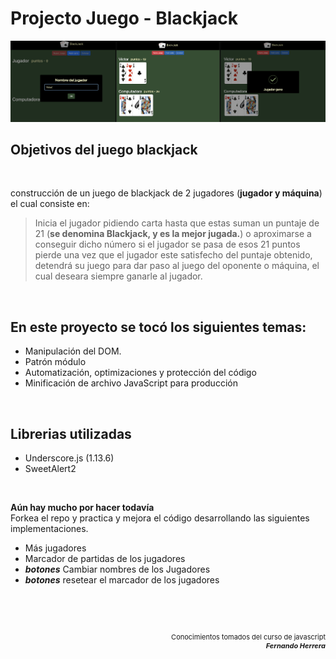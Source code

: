 # Projecto Juego  - Blackjack 


  ![](/assets/image/CapturaimageBlackjack.png)


## Objetivos del juego blackjack

<br>

construcción de un juego de blackjack de 2 jugadores (**jugador y máquina**) el cual consiste en:

> Inicia el jugador pidiendo carta hasta que estas suman un puntaje de 21 (**se denomina Blackjack, y es la mejor jugada.**) o aproximarse a conseguir dicho número si el jugador se pasa de esos 21 puntos pierde una vez que el jugador este satisfecho del puntaje obtenido, detendrá su juego para dar paso al juego del oponente o máquina, el cual deseara siempre ganarle al jugador.

<br>

## En este proyecto se tocó los siguientes temas:

- Manipulación del DOM.
- Patrón módulo
- Automatización, optimizaciones y protección del código
- Minificación de archivo JavaScript para producción

<br>

## Librerias utilizadas

- Underscore.js (1.13.6)
-  SweetAlert2

 <br>
  

 **Aún hay mucho por hacer todavía**  
  Forkea el repo y practica y mejora el código desarrollando las siguientes implementaciones.
  
  * Más jugadores
  * Marcador de partidas de los jugadores 
  * _**botones**_ Cambiar nombres de los Jugadores
  * _**botones**_ resetear el marcador de los jugadores


<br>
<br>
<br>

<p align="right" style="font-size:11px" >
  Conocimientos tomados del curso de javascript <br> <strong><i>Fernando Herrera</i></strong>
</p>